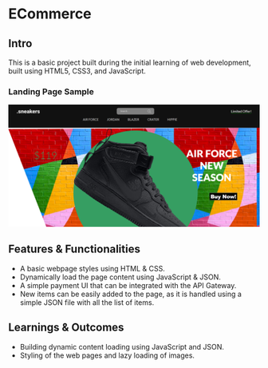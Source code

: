 # ECommerce

## Intro
This is a basic project built during the initial learning of web development, built using HTML5, CSS3, and JavaScript.

### Landing Page Sample
![Landing Page](img/LandingPage.png)

## Features & Functionalities
- A basic webpage styles using HTML & CSS.
- Dynamically load the page content using JavaScript & JSON.
- A simple payment UI that can be integrated with the API Gateway.
- New items can be easily added to the page, as it is handled using a simple JSON file with all the list of items.

## Learnings & Outcomes
* Building dynamic content loading using JavaScript and JSON.
* Styling of the web pages and lazy loading of images.
